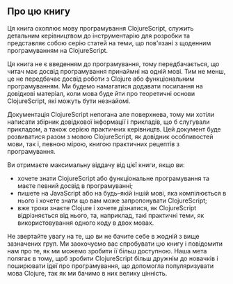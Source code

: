 ## Про цю книгу

Ця книга охоплює мову програмування ClojureScript, служить детальним керівництвом до інструментарію для розробки та представляє собою серію статей на теми, що пов'язані з щоденним програмуванням на ClojureScript.

Ця книга не є введенням до програмування, тому передбачається, що читач має досвід програмування принаймні на одній мові. Тим не менш, це не передбачає досвід роботи з Clojure або функціональним програмуванням. Ми будемо намагатися додавати посилання на довідкові матеріал, коли мова буде йти про теоретичні основи ClojureScript, які можуть бути незнайомі.

Документація ClojureScript непогана але поверхнева, тому ми хотіли написати збірник довідкової інформації і прикладів, що б слугували прикладом, а також серією практичних керівництв. Цей документ буде розвиватися разом з мовою ClojureScript, як довідник особливостей мови, так і, певною мірою, книгою практичних рецептів з програмування.

Ви отримаєте максимальну віддачу від цієї книги, якщо ви:

* хочете знати ClojureScript або функціональне програмування та маєте певний досвід в програмуванні;
* пишете на JavaScript або на будь–якій іншій мові, яка компілюється в нього і хочете знати що вам може запропонувати ClojureScript;
* вже трохи знаєте Clojure і хочете дізнатися, як ClojureScript відрізняється від нього, та, наприклад, такі практичні теми, як використовування одного коду в двох мовах.

Не звертайте увагу на те, що ви не бачите себе в жодній з вище зазначених груп. Ми заохочуємо вас спробувати цю книгу і повідомити нам про те, як ми можемо зробити ії більш доступною. Наша мета полягає в тому, щоб зробити ClojureScript більш дружнім до новачків і поширювати ідеї про програмування, що допомогла популяризувати мова Clojure, так як ми бачимо в них велику цінність.
